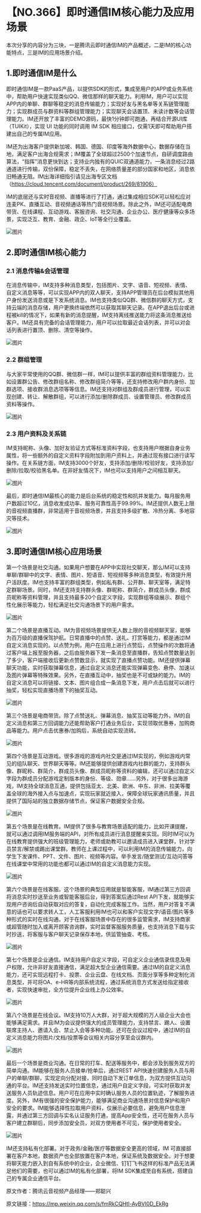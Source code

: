 # 【NO.366】即时通信IM核心能力及应用场景

本次分享的内容分为三块，一是腾讯云即时通信IM的产品概述，二是IM的核心功能特点，三是IM的应用场景介绍。

## **1.即时通信IM是什么**



即时通信IM是一款PaaS产品，以提供SDK的形式，集成至用户的APP或业务系统中，帮助用户快速实现类似QQ、微信那样的聊天能力。利用IM，用户可以实现APP内的单聊、群聊等稳定的消息传输能力；实现好友与黑名单等关系链管理能力；实现群成员与群资料等群组管理能力；实现聊天会话置顶、未读计数等会话管理能力。IM还开放了丰富的DEMO源码，最快1分钟即可跑通，再结合开源UI库（TUIKit），实现 UI 功能的同时调用 IM SDK 相应接口，仅需1天即可帮助用户搭建出自己的专属IM应用。

IM还为出海客户提供新加坡、韩国、德国、印度等海外数据中心，数据存储在当地，满足客户出海合规需求；IM覆盖了全球超过2500个加速节点，自研调度路由算法，“指挥”消息更快到达；支持业内独有的QUIC双通道能力，一条消息经过2路通道进行传输，双份保障，稳定不丢失，在网络质量差的部分国家和地区，消息依旧畅通无阻。IM出海详细指引请见出海专区文档（https://cloud.tencent.com/document/product/269/81906）

IM的底层还与实时音视频、直播等进行了打通，通过集成相应SDK可以轻松应对连麦PK、直播互动、音视频通话等热门音视频场景。除此之外，IM还可适配电商带货、在线课程、互动游戏、客服咨询、社交沟通、企业办公、医疗健康等众多场景，实现泛互、教育、金融、政企、IoT等全行业覆盖。

![图片](https://mmbiz.qpic.cn/mmbiz_jpg/APDZeM2BxAGzTolhJia9mclIf2GvByzuLgFk8wpEJlYkhIVynBW2d7qqCh7wvKq6BQs1hWlF4jhSch2cYPria6YQ/640?wx_fmt=jpeg&wxfrom=5&wx_lazy=1&wx_co=1)



## 2.**即时通信IM核心能力**



### **2.1 消息传输&会话管理**

在消息传输中，IM支持多种消息类型，包括图片、文字、语音、短视频、表情、自定义消息等等，可以实现APP内的双人聊天，支持APP管理员在后台模拟其他用户身份发送消息或是下发系统消息。IM也支持类似QQ群、微信群的聊天方式，支持云端的消息存储，用户更换终端依然可以获取其聊天记录。在APP退出后台或进程被kill的情况下，如果有新的消息提醒，IM支持离线推送能力将这条消息推送给客户。IM还具有完备的会话管理能力，用户可以拉取最近会话列表，并可以对会话列表进行置顶、删除、清空等操作。

![图片](https://mmbiz.qpic.cn/mmbiz_jpg/APDZeM2BxAGzTolhJia9mclIf2GvByzuLquxbX0cws9ic2kXhd7UicwIibswUE2MatYnqLumQhjwJia6rdvql3cic6lQ/640?wx_fmt=jpeg&wxfrom=5&wx_lazy=1&wx_co=1)



### **2.2 群组管理**

与大家平常使用的QQ群、微信群一样，IM可以提供丰富的群组资料管理能力，比如设置群公告、修改群组名称、修改群组简介等等，还支持修改用户群内身份、加群选项、接收群消息选项等等信息。IM还支持对群组及群成员进行管理，可以实现创建、转让、解散群组，可以进行添加/删除群成员、设置管理员、修改群成员资料等操作。

![图片](https://mmbiz.qpic.cn/mmbiz_jpg/APDZeM2BxAGzTolhJia9mclIf2GvByzuLm34Us0cmTxTPM5cJsdXZtRyoFVfefcHhQju2oG8ic2zrUYYicicnHrzDQ/640?wx_fmt=jpeg&wxfrom=5&wx_lazy=1&wx_co=1)



### **2.3 用户资料及关系链**

IM支持昵称、头像、加好友验证方式等标准资料字段，也支持用户根据自身业务属性，将一些额外的自定义资料字段附加到用户资料上，并通过现有接口进行读写操作。在关系链方面，IM支持3000个好友，支持添加/删除/校验好友，支持添加/删除/拉取/校验黑名单。在非好友情况下，IM也可以支持用户之间相互聊天。

![图片](https://mmbiz.qpic.cn/mmbiz_jpg/APDZeM2BxAGzTolhJia9mclIf2GvByzuL6rF3Bjqooj7VNmeLvM9IGEq2WCbud9tWDiaBRVgpFH1UA9bYxv49mzg/640?wx_fmt=jpeg&wxfrom=5&wx_lazy=1&wx_co=1)



最后，即时通信IM最核心的能力是后台系统的稳定性和抗并发能力。每月服务用户数超过10亿，消息收发成功率、服务可靠性高于99.99%。IM还提供人数无上限的音视频直播群，非常适用于音视频场景，并且支持多级扩散、冷热分离、多地容灾等技术。

![图片](https://mmbiz.qpic.cn/mmbiz_jpg/APDZeM2BxAGzTolhJia9mclIf2GvByzuL04SuQibNQSZ5yWicZO7q6ePnb2wKCibfRib8Iicpb7xhInMt0Y9w1Wpl7dQ/640?wx_fmt=jpeg&wxfrom=5&wx_lazy=1&wx_co=1)



## 3.**即时通信IM核心应用场景**



第一个场景是社交沟通。如果用户想要在APP中实现社交聊天，那么IM可以支持单聊/群聊中的文字、表情、图片、短语音、短视频等多种消息类型，有效提升用户活跃度。IM也支持丰富的群组类型，例如私有群、公开群、聊天室等，满足特定群聊场景。同时，IM还支持支持群头像、群昵称、群简介，群成员头像，群成员昵称等资料管理，并且支持最多20个自定义字段，实现群组等级展示、群组个性化展示等能力，轻松满足社交沟通场景下的用户需求。

![图片](https://mmbiz.qpic.cn/mmbiz_jpg/APDZeM2BxAGzTolhJia9mclIf2GvByzuLJl04ox0lp2jJtoKmEjcxOcMIU3xVWjlKib2cC8x4P5RiaxK8sqBB3gsw/640?wx_fmt=jpeg&wxfrom=5&wx_lazy=1&wx_co=1)



第二个场景是直播互动。IM为音视频场景提供无人数上限的音视频聊天室，能够为百万级的直播保驾护航。日常直播中的点赞、送礼、打赏等能力，都是通过IM自定义消息实现的。以点赞为例，用户在应用上进行点赞后，点赞操作的次数将通过客户端上报至服务器，之后由服务器下发一条消息至直播群，告知点赞数量达到了多少，客户端接收后更新点赞数显示，就实现了直播点赞功能。IM还提供弹幕聊天功能，实时获取弹幕信息，通过自定义消息还能实现弹幕变色、悬停、加速以及图片弹幕等特殊效果。另外，在直播互动中，抽奖也是不可或缺的能力。IM的自定义消息可以将链接、文本、图片组合成一条消息下发，用户点击后就可以进行抽奖，轻松实现直播场景下的抽奖互动。

![图片](https://mmbiz.qpic.cn/mmbiz_jpg/APDZeM2BxAGzTolhJia9mclIf2GvByzuLLsQFN21njeUaRp6OBLiaeo84vTH4kmBqNe9wYjL88kyEgLlNgPBVdSg/640?wx_fmt=jpeg&wxfrom=5&wx_lazy=1&wx_co=1)



第三个场景是电商带货。除了点赞送礼、弹幕消息、抽奖互动等能力外，IM的自定义消息和第三方回调能力还能帮助客户打通业务后台，实现领取优惠券，加购商品等能力。用户点击优惠券/加购后，系统自动实现流转。

![图片](https://mmbiz.qpic.cn/mmbiz_jpg/APDZeM2BxAGzTolhJia9mclIf2GvByzuLAxcjtfaZZgTmp1Q7ZMaQmb3x9iah6vbTeA6UFMYRGSKiaCsoxx4kt9xw/640?wx_fmt=jpeg&wxfrom=5&wx_lazy=1&wx_co=1)



第四个场景是互动游戏。很多游戏的游戏内社交是通过IM实现的，例如游戏内常见的组队聊天、世界聊天等等。IM还能够提供创建游戏内社群的能力，支持群头像、群昵称、群简介，群成员头像、群成员昵称等资料的编辑，还可以通过自定义字段为群成员分配游戏定制版本的身份、等级、勋章……另外，对于很多出海游戏，IM支持全球消息互通，提供包括亚太、北美、欧洲、中东、非洲、拉美等覆盖全球的海外接入点与加速点，实现玩家就近接入，保障全球玩家通讯质量，并且提供了国际站的独立数据存储节点，保证客户数据安全合规。

![图片](https://mmbiz.qpic.cn/mmbiz_jpg/APDZeM2BxAGzTolhJia9mclIf2GvByzuLa09XJjpatexy7TicNZCyicw5QtXSj8qpPU9VGqPRuq1ZPpgloX2m7g0Q/640?wx_fmt=jpeg&wxfrom=5&wx_lazy=1&wx_co=1)



第五个场景是在线教育。IM提供了很多与教育场景适配的能力，比如开课提醒，就可以通过调用IM服务端的API，对所有成员进行消息提醒来实现。同时IM可以为在线教育提供强大的班级管理能力，老师或助教可以邀请成员进入课堂群，针对学员禁言/解禁或踢出课堂群。教师在上课过程中，可以利用IM的消息传输能力，向学生下发课件、PPT、文件、图片、视频等内容。举手发言/随堂测试/互动问答等在线课堂中常用的功能也都可以通过IM的自定义消息能力实现。

![图片](https://mmbiz.qpic.cn/mmbiz_jpg/APDZeM2BxAGzTolhJia9mclIf2GvByzuLI21QsrkAkHb5Ye4JjlBtItnshoHwNGrFUOuDJrYCxncSKUibokvBbNg/640?wx_fmt=jpeg&wxfrom=5&wx_lazy=1&wx_co=1)



第六个场景是在线客服。这个场景的典型应用就是智能客服，IM通过第三方回调将消息实时抄送至业务或智能客服后台，得到答案后通过Rest API下发，就能够实现用户咨询后自动获取对应的答复，自动化完成客服工作。当然，用户对答复不满意的话也可以要求转人工，人工客服利用IM也可以和客户实现文字/语音/图片等多种形式的实时在线沟通。对于在线客服场景中存在的很多监管需求，IM支持商家或超管随时加入或离开顾客咨询群，实时监督客服服务质量，也支持消息下载与实时抄送，将客服与客户聊天记录保存本地，供监管抽查、考核。

![图片](https://mmbiz.qpic.cn/mmbiz_jpg/APDZeM2BxAGzTolhJia9mclIf2GvByzuLttdoQbibC4nEOibMcDgnwzcjIcDGJSFPnic4uL7YNK0PG5pick5UMhZkSQ/640?wx_fmt=jpeg&wxfrom=5&wx_lazy=1&wx_co=1)



第七个场景是企业通信。IM支持用户自定义字段，可自定义企业通信录信息及用户权限，允许非好友直接通信，满足超大型企业通信需要。通过IM的自定义消息能力，还可实现远程打卡、投票、企业云盘、在线文档、页面分享等多种定制化消息类型，并可将OA、e-HR等内部系统流程，通过系统消息方式发送给指定接收者，实现快速审批，全方位提升企业线上办公效率。

![图片](https://mmbiz.qpic.cn/mmbiz_jpg/APDZeM2BxAGzTolhJia9mclIf2GvByzuLNpwCiblgR9qP7UZ2QGDDiciboCkJKX3MnkAPwMCMMvZVosVkVgPWgHFkQ/640?wx_fmt=jpeg&wxfrom=5&wx_lazy=1&wx_co=1)



第八个场景是在线会议。IM支持10万人大群，对于超大规模的万人级企业大会也能够满足需求。并且IM为会议提供强大的成员管理能力，支持禁言、踢人、设置联席主持人、邀请入会、禁止入会等多种功能。还可在会议过程中，通过IM的自定义消息能力将图片/文档/投票等会议相关内容分享至会议群内。

![图片](https://mmbiz.qpic.cn/mmbiz_jpg/APDZeM2BxAGzTolhJia9mclIf2GvByzuLu1ulZq6BTLJURpX9jMQyP7JFKrIAnEt8RUx2j9xriaZ0iaWMaLpWcCBw/640?wx_fmt=jpeg&wxfrom=5&wx_lazy=1&wx_co=1)



最后一个场景是商业沟通。在日常的打车、配送等服务中，都会涉及到服务双方的简单沟通。IM能够在服务人员接单/抢单后，通过REST API快速创建服务人员与用户的单聊/群聊，实现定向分配对接，同时自动下发订单信息，为双方提供互动沟通的平台。IM还支持发送实时位置信息，通过用户自定义字段，可实时获取并发送服务人员轨迹信息。用户可在应用中实时确认服务人员的位置轨迹，了解服务进度。另外，IM有很强的安全保护能力，能够满足商业沟通场景对信息保护和用户安全的要求。IM能够选择性拉取用户资料，仅展示必要信息，避免用户信息泄露，并通过第三方回调与实名认证服务打通，提高App安全性，还可在服务人员与客户建立群聊后，同步添加安全员，对双方使用者不可见，保护使用者安全。

![图片](https://mmbiz.qpic.cn/mmbiz_jpg/APDZeM2BxAGzTolhJia9mclIf2GvByzuLpdS5MiaJvObfIicZCicbSqCV7dcORqrrlAsdNicOU7YZrmsriaav1IW9jGw/640?wx_fmt=jpeg&wxfrom=5&wx_lazy=1&wx_co=1)



IM还支持私有化部署。对于政务/金融/医疗等数据安全更高的领域，IM 可直接部署在客户本地，数据资产也全部放置在客户本地，保证系统及数据安全。对于想要将聊天能力嵌入到自有系统中的企业，企业微信、钉钉飞书这样的标准产品无法满足他们的需要，也可以通过IM的私有化部署，将IM SDK集成至自有系统，搭建自己的专属企业通信平台。

原文作者：腾讯云音视频产品经理——郑聪兴

原文链接：https://mp.weixin.qq.com/s/fmRkCQHtl-AyBVI0D_EkRg